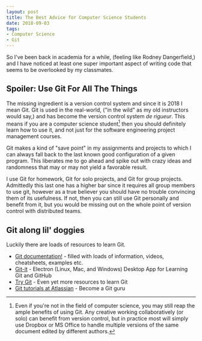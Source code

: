 ```yaml
---
layout: post
title: The Best Advice for Computer Science Students
date: 2018-09-03
tags:
- Computer Science
- Git
---
```

So I've been back in academia for a while, (feeling like Rodney Dangerfield,) and I have noticed at least one super important aspect of writing code that seems to be overlooked by my classmates. <!-- more -->

## Spoiler: Use Git For All The Things

The missing ingredient is a version control system and since it is 2018 I mean Git. Git is used in the real-world, ("in the wild" as my old instructors would say,) and has become the version control system *de rigueur*. This means if you are a computer science student[^fn-1] then you should definitely learn how to use it, and not just for the software engineering project management courses. 

Git makes a kind of "save point" in my assignments and projects to which I can always fall back to the last known good configuration of a given program. This liberates me to go ahead and spike out with crazy ideas and randomness that may or may not yield a favorable result.  

I use Git for homework, Git for solo projects, and Git for group projects. Admittedly this last one has a higher bar since it requires all group members to use git, however as a true believer you should have no trouble convincing them of its usefulness. If not, then you can still use Git personally and benefit from it, but you would be missing out on the whole point of version control with distributed teams. 

## Git along lil' doggies

Luckily there are loads of resources to learn Git. 
- [Git documentation!](https://git-scm.com/doc) - filled with loads of information, videos, cheatsheets, examples etc.
- [Git-it](https://github.com/jlord/git-it-electron#what-to-install) - Electron (Linux, Mac, and Windows) Desktop App for Learning Git and GitHub
- [Try Git](https://try.github.io/) - Even yet more resources to learn Git
- [Git tutorials at Atlassian](https://www.atlassian.com/git/tutorials) - Become a Git guru

[^fn-1]: Even if you're not in the field of computer science, you may still reap the ample benefits of using Git. Any creative working collaboratively (or solo) can benefit from version control, but in practice most will simply use Dropbox or MS Office to handle multiple versions of the same document edited by different authors. 
